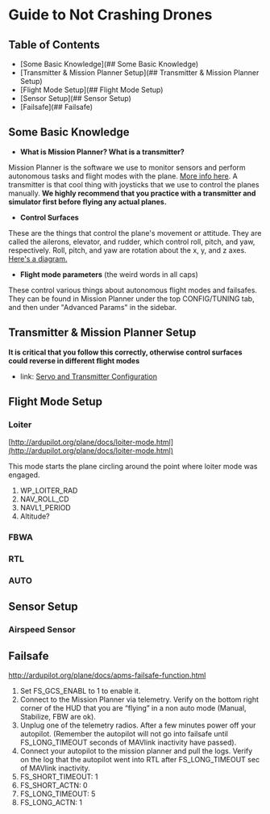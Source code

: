 # Guide to Not Crashing Drones
## Table of Contents
- [Some Basic Knowledge](## Some Basic Knowledge)
- [Transmitter & Mission Planner Setup](## Transmitter & Mission Planner Setup)
- [Flight Mode Setup](## Flight Mode Setup)
- [Sensor Setup](## Sensor Setup)
- [Failsafe](## Failsafe)

## Some Basic Knowledge
- **What is Mission Planner? What is a transmitter?**

 Mission Planner is the software we use to monitor sensors and perform autonomous tasks and flight modes with the plane. [More info here](http://ardupilot.org/planner/docs/mission-planner-overview.html). A transmitter is that cool thing with joysticks that we use to control the planes manually. **We highly recommend that you practice with a transmitter and simulator first before flying any actual planes.**
- **Control Surfaces**

 These are the things that control the plane's movement or attitude. They are called the ailerons, elevator, and rudder, which control roll, pitch, and yaw, respectively. Roll, pitch, and yaw are rotation about the x, y, and z axes. [Here's a diagram.](https://upload.wikimedia.org/wikipedia/commons/thumb/c/c1/Yaw_Axis_Corrected.svg/2000px-Yaw_Axis_Corrected.svg.png)
- **Flight mode parameters** (the weird words in all caps) 

 These control various things about autonomous flight modes and failsafes. They can be found in Mission Planner under the top CONFIG/TUNING tab, and then under "Advanced Params" in the sidebar.

## Transmitter & Mission Planner Setup
**It is critical that you follow this correctly, otherwise control surfaces could reverse in different flight modes**

- link: [Servo and Transmitter Configuration](http://ardupilot.org/plane/docs/reversing-servos-and-setting-normalelevon-mode.html)

## Flight Mode Setup
### Loiter
[http://ardupilot.org/plane/docs/loiter-mode.html](http://ardupilot.org/plane/docs/loiter-mode.html)

This mode starts the plane circling around the point where loiter mode was engaged.

1. WP_LOITER_RAD
2. NAV_ROLL_CD
3. NAVL1_PERIOD
4. Altitude?

### FBWA
### RTL
### AUTO

## Sensor Setup
### Airspeed Sensor

## Failsafe
http://ardupilot.org/plane/docs/apms-failsafe-function.html

1. Set FS_GCS_ENABL to 1 to enable it.
2. Connect to the Mission Planner via telemetry. Verify on the bottom right corner of the HUD that you are “flying” in a non auto mode (Manual, Stabilize, FBW are ok).
3. Unplug one of the telemetry radios. After a few minutes power off your autopilot. (Remember the autopilot will not go into failsafe until FS_LONG_TIMEOUT seconds of MAVlink inactivity have passed).
4. Connect your autopilot to the mission planner and pull the logs. Verify on the log that the autopilot went into RTL after FS_LONG_TIMEOUT sec of MAVlink inactivity.
5. FS_SHORT_TIMEOUT: 1
6. FS_SHORT_ACTN: 0
7. FS_LONG_TIMEOUT: 5
8. FS_LONG_ACTN: 1
